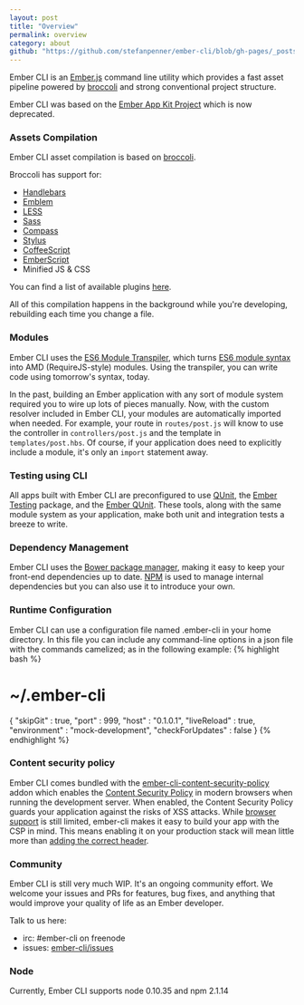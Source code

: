 ```yaml
---
layout: post
title: "Overview"
permalink: overview
category: about
github: "https://github.com/stefanpenner/ember-cli/blob/gh-pages/_posts/2014-04-05-overview.md"
---
```


Ember CLI is an [Ember.js](http://emberjs.com) command line utility which provides a fast asset pipeline powered by [broccoli](https://github.com/joliss/broccoli) and strong conventional project structure. 

Ember CLI was based on the [Ember App Kit Project](https://github.com/stefanpenner/ember-app-kit) which is now deprecated.

### Assets Compilation

Ember CLI asset compilation is based on [broccoli](https://github.com/joliss/broccoli).

Broccoli has support for:

* [Handlebars](http://handlebarsjs.com)
* [Emblem](http://emblemjs.com)
* [LESS](http://lesscss.org/)
* [Sass](http://sass-lang.com/)
* [Compass](http://compass-style.org/)
* [Stylus](http://learnboost.github.io/stylus/)
* [CoffeeScript](http://coffeescript.org/)
* [EmberScript](http://emberscript.com/)
* Minified JS & CSS

You can find a list of available plugins [here](https://github.com/joliss/broccoli#plugins).

All of this compilation happens in the background while you're developing,
rebuilding each time you change a file.

### Modules

Ember CLI uses the [ES6 Module Transpiler](https://github.com/square/es6-module-transpiler),
which turns [ES6 module syntax](http://wiki.ecmascript.org/doku.php?id=harmony:modules#quick_examples)
into AMD (RequireJS-style) modules. Using the transpiler, you can write code
using tomorrow's syntax, today.

In the past, building an Ember application with any sort of module system
required you to wire up lots of pieces manually. Now, with the custom resolver included
in Ember CLI, your modules are automatically imported when needed. For example, your
route in `routes/post.js` will know to use the controller in `controllers/post.js`
and the template in `templates/post.hbs`. Of course, if your application does need
to explicitly include a module, it's only an `import` statement away.

### Testing using CLI

All apps built with Ember CLI are preconfigured to use [QUnit](http://qunitjs.com/),
the [Ember Testing](http://emberjs.com/guides/testing/integration/) package, and
the [Ember QUnit](https://github.com/rpflorence/ember-qunit). These tools,
along with the same module system as your application, make both unit and
integration tests a breeze to write.

### Dependency Management

Ember CLI uses the [Bower package manager](http://bower.io/), making it easy
to keep your front-end dependencies up to date. [NPM](http://npmjs.org)
is used to manage internal dependencies but you can also use it to introduce your own.

### Runtime Configuration
Ember CLI can use a configuration file named .ember-cli in your home directory.
In this file you can include any command-line options in a json file with
the commands camelized; as in the following example:
{% highlight bash %}
# ~/.ember-cli
{
  "skipGit" : true,
  "port" : 999,
  "host" : "0.1.0.1",
  "liveReload" : true,
  "environment" : "mock-development",
  "checkForUpdates" : false
}
{% endhighlight %}


### Content security policy

Ember CLI comes bundled with the [ember-cli-content-security-policy](https://github.com/rwjblue/ember-cli-content-security-policy) 
addon which enables the [Content Security Policy](http://content-security-policy.com/) in modern browsers 
when running the development server. When enabled, the Content Security Policy guards your application against the risks of XSS attacks. 
While [browser support](http://caniuse.com/#feat=contentsecuritypolicy) is still limited, ember-cli makes it easy to build your app
with the CSP in mind. This means enabling it on your production stack will mean little more than [adding the correct header](#deploy-content-security-policy).

### Community

Ember CLI is still very much WIP. It's an ongoing community effort. We welcome your
issues and PRs for features, bug fixes, and anything that would improve your quality
of life as an Ember developer.

Talk to us here:

* irc: #ember-cli on freenode
* issues: [ember-cli/issues](https://github.com/stefanpenner/ember-cli/issues)

### Node

Currently, Ember CLI supports node 0.10.35 and npm 2.1.14
